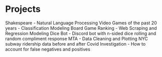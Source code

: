 # Projects

Shakespeare - Natural Language Processing
Video Games of the past 20 years - Classification Modeling
Board Game Ranking - Web Scraping and Regression Modeling
Dice Bot - Discord bot with n-sided dice rolling and random compliment response
MTA - Data Cleaning and Plotting NYC subway ridership data before and after Covid
Investigation - How to account for false negatives and positives
